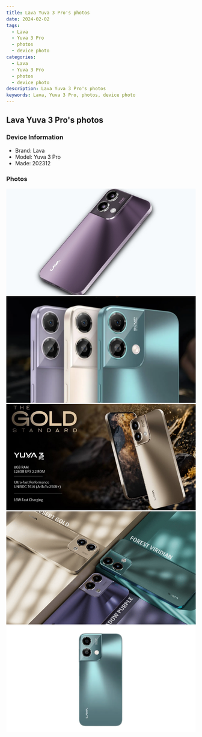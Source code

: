 ```yaml
---
title: Lava Yuva 3 Pro's photos
date: 2024-02-02
tags: 
  - Lava
  - Yuva 3 Pro
  - photos
  - device photo
categories: 
  - Lava
  - Yuva 3 Pro
  - photos
  - device photo
description: Lava Yuva 3 Pro's photos
keywords: Lava, Yuva 3 Pro, photos, device photo
---
```


## Lava Yuva 3 Pro's photos

### Device Information

- Brand: Lava
- Model: Yuva 3 Pro
- Made: 202312

### Photos

![/images/best-assets/devices/lava/lava-yuva-3-pro/1.jpg](/images/best-assets/devices/lava/lava-yuva-3-pro/1.jpg)
![/images/best-assets/devices/lava/lava-yuva-3-pro/2.jpg](/images/best-assets/devices/lava/lava-yuva-3-pro/2.jpg)
![/images/best-assets/devices/lava/lava-yuva-3-pro/3.jpg](/images/best-assets/devices/lava/lava-yuva-3-pro/3.jpg)
![/images/best-assets/devices/lava/lava-yuva-3-pro/4.jpg](/images/best-assets/devices/lava/lava-yuva-3-pro/4.jpg)
![/images/best-assets/devices/lava/lava-yuva-3-pro/5.jpg](/images/best-assets/devices/lava/lava-yuva-3-pro/5.jpg)
